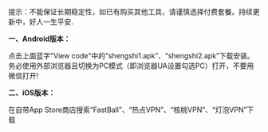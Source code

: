 提示：不能保证长期稳定性，如已有购买其他工具，请谨慎选择付费套餐。持续更新中，好人一生平安.

**一、Android版本：** <p>点击上面蓝字"View code"中的“shengshi1.apk”、“shengshi2.apk”下载安装。务必使用外部浏览器且切换为PC模式（即浏览器UA设置勾选PC）打开，不要用微信打开! <p/>

**二、iOS版本：** <p>在自带App Store商店搜索“FastBall”、“热点VPN”、“核桃VPN”、“灯泡VPN”下载<p/>
